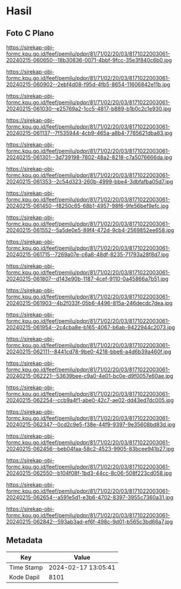 # Hasil

## Foto C Plano

https://sirekap-obj-formc.kpu.go.id/feef/pemilu/pdpr/81/71/02/20/03/8171022003061-20240215-060650--18b30836-0071-4bbf-9fcc-35e3f840c6b0.jpg

https://sirekap-obj-formc.kpu.go.id/feef/pemilu/pdpr/81/71/02/20/03/8171022003061-20240215-060902--2ebf4d08-f95d-4fb5-8654-11606842e11b.jpg

https://sirekap-obj-formc.kpu.go.id/feef/pemilu/pdpr/81/71/02/20/03/8171022003061-20240215-061030--e25769a2-1cc5-4817-b889-b1b0c2c1e930.jpg

https://sirekap-obj-formc.kpu.go.id/feef/pemilu/pdpr/81/71/02/20/03/8171022003061-20240215-061137--7f535944-4cb9-465a-a8b4-7765621dba83.jpg

https://sirekap-obj-formc.kpu.go.id/feef/pemilu/pdpr/81/71/02/20/03/8171022003061-20240215-061301--3d739198-7802-48a2-8218-c7a5076666da.jpg

https://sirekap-obj-formc.kpu.go.id/feef/pemilu/pdpr/81/71/02/20/03/8171022003061-20240215-061353--2c54d323-260b-4999-bbe4-3dbfafba05d7.jpg

https://sirekap-obj-formc.kpu.go.id/feef/pemilu/pdpr/81/71/02/20/03/8171022003061-20240215-061450--f8250c65-68b1-4957-98f6-9fe56bef9efc.jpg

https://sirekap-obj-formc.kpu.go.id/feef/pemilu/pdpr/81/71/02/20/03/8171022003061-20240215-061552--5a5de0e5-89f4-472d-9cb4-2569852ee658.jpg

https://sirekap-obj-formc.kpu.go.id/feef/pemilu/pdpr/81/71/02/20/03/8171022003061-20240215-061715--7269a07e-c6a8-48df-8235-71793a28f8d7.jpg

https://sirekap-obj-formc.kpu.go.id/feef/pemilu/pdpr/81/71/02/20/03/8171022003061-20240215-061807--d143e90b-1187-4cef-9110-0a45866a7b51.jpg

https://sirekap-obj-formc.kpu.go.id/feef/pemilu/pdpr/81/71/02/20/03/8171022003061-20240215-061903--4b2f033f-05b6-4496-815a-246decdc7dea.jpg

https://sirekap-obj-formc.kpu.go.id/feef/pemilu/pdpr/81/71/02/20/03/8171022003061-20240215-061954--2c4cba8e-b165-4067-b6ab-9422944c2073.jpg

https://sirekap-obj-formc.kpu.go.id/feef/pemilu/pdpr/81/71/02/20/03/8171022003061-20240215-062111--8441cd78-9be0-4218-bbe6-a4d6b39a460f.jpg

https://sirekap-obj-formc.kpu.go.id/feef/pemilu/pdpr/81/71/02/20/03/8171022003061-20240215-062221--53639bee-c9a0-4e01-bc0e-d9f0057e60ae.jpg

https://sirekap-obj-formc.kpu.go.id/feef/pemilu/pdpr/81/71/02/20/03/8171022003061-20240215-062254--ccb9a4f1-abe0-42c7-ae02-dd43ed7dc005.jpg

https://sirekap-obj-formc.kpu.go.id/feef/pemilu/pdpr/81/71/02/20/03/8171022003061-20240215-062347--0cd2c9e5-f38e-44f9-9397-9e35608bd83d.jpg

https://sirekap-obj-formc.kpu.go.id/feef/pemilu/pdpr/81/71/02/20/03/8171022003061-20240215-062456--beb04faa-58c2-4523-9905-83bcee941b27.jpg

https://sirekap-obj-formc.kpu.go.id/feef/pemilu/pdpr/81/71/02/20/03/8171022003061-20240215-062550--b104f08f-1bd3-44cc-8c06-508f223cd058.jpg

https://sirekap-obj-formc.kpu.go.id/feef/pemilu/pdpr/81/71/02/20/03/8171022003061-20240215-062654--a591e5d1-e3b6-4702-8397-3955c7360a31.jpg

https://sirekap-obj-formc.kpu.go.id/feef/pemilu/pdpr/81/71/02/20/03/8171022003061-20240215-062842--593ab3ad-ef6f-498c-9d01-b565c3bd66a7.jpg


## Metadata

| Key        | Value               |
| ---------- | ------------------- |
| Time Stamp | 2024-02-17 13:05:41 |
| Kode Dapil | 8101                |




